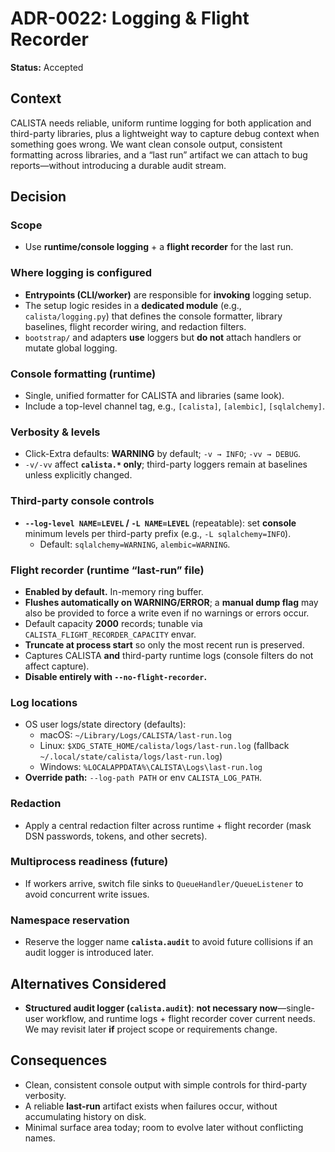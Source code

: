 # ADR-0022: Logging & Flight Recorder

**Status:** Accepted

## Context

CALISTA needs reliable, uniform runtime logging for both application and third-party libraries, plus a lightweight way to capture debug context when something goes wrong. We want clean console output, consistent formatting across libraries, and a “last run” artifact we can attach to bug reports—without introducing a durable audit stream.

## Decision

### Scope

- Use **runtime/console logging** + a **flight recorder** for the last run.

### Where logging is configured

- **Entrypoints (CLI/worker)** are responsible for **invoking** logging setup.
- The setup logic resides in a **dedicated module** (e.g., `calista/logging.py`) that defines the console formatter, library baselines, flight recorder wiring, and redaction filters.
- `bootstrap/` and adapters **use** loggers but **do not** attach handlers or mutate global logging.

### Console formatting (runtime)

- Single, unified formatter for CALISTA and libraries (same look).
- Include a top-level channel tag, e.g., `[calista]`, `[alembic]`, `[sqlalchemy]`.

### Verbosity & levels

- Click-Extra defaults: **WARNING** by default; `-v → INFO`; `-vv → DEBUG`.
- `-v/-vv` affect **`calista.*` only**; third-party loggers remain at baselines unless explicitly changed.

### Third-party console controls

- **`--log-level NAME=LEVEL` / `-L NAME=LEVEL`** (repeatable): set **console** minimum levels per third-party prefix (e.g., `-L sqlalchemy=INFO`).
    - Default: `sqlalchemy=WARNING`, `alembic=WARNING`.

### Flight recorder (runtime “last-run” file)

- **Enabled by default.** In-memory ring buffer.
- **Flushes automatically on WARNING/ERROR**; a **manual dump flag** may also be provided to force a write even if no warnings or errors occur.
- Default capacity **2000** records; tunable via `CALISTA_FLIGHT_RECORDER_CAPACITY` envar.
- **Truncate at process start** so only the most recent run is preserved.
- Captures CALISTA **and** third-party runtime logs (console filters do not affect capture).
- **Disable entirely with `--no-flight-recorder`.**

### Log locations

- OS user logs/state directory (defaults):
    - macOS: `~/Library/Logs/CALISTA/last-run.log`
    - Linux: `$XDG_STATE_HOME/calista/logs/last-run.log` (fallback `~/.local/state/calista/logs/last-run.log`)
    - Windows: `%LOCALAPPDATA%\CALISTA\Logs\last-run.log`
- **Override path:** `--log-path PATH` or env `CALISTA_LOG_PATH`.

### Redaction

- Apply a central redaction filter across runtime + flight recorder (mask DSN passwords, tokens, and other secrets).

### Multiprocess readiness (future)

- If workers arrive, switch file sinks to `QueueHandler/QueueListener` to avoid concurrent write issues.

### Namespace reservation

- Reserve the logger name **`calista.audit`** to avoid future collisions if an audit logger is introduced later.

## Alternatives Considered

- **Structured audit logger (`calista.audit`)**: **not necessary now**—single-user workflow, and runtime logs + flight recorder cover current needs. We may revisit later **if** project scope or requirements change.

## Consequences

- Clean, consistent console output with simple controls for third-party verbosity.
- A reliable **last-run** artifact exists when failures occur, without accumulating history on disk.
- Minimal surface area today; room to evolve later without conflicting names.
